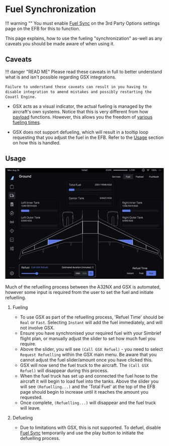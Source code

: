 # Fuel Synchronization

!!! warning ""
    You must enable [Fuel Sync](../flypados3/settings.md#3rd-party-options) on the 3rd Party Options settings page on the EFB for this to function.

This page explains, how to use the fueling "synchronization" as-well as any caveats you should be made aware of when using it.

## Caveats
!!! danger "READ ME"
    Please read these caveats in full to better understand what is and isn't possible regarding GSX integrations.

    Failure to understand these caveats can result in you having to disable integration to amend mistakes and possibly restarting the Couatl Engine.

- GSX acts as a visual indicator, the actual fueling is managed by the aircraft's own systems. Notice that this is very different from how [payload](payload.md) functions. However, this allows you the freedom of [various fueling times](#realism-settings-for-fuel-time).

- GSX does not support defueling, which will result in a tooltip loop requesting that you adjust the fuel in the EFB. Refer to the [Usage](#usage) section on how this is handled.

## Usage
![Fuel Start](../../assets/gsxintegration/gsx-fuel-start.png)

Much of the refuelling process between the A32NX and GSX is automated, however some input is required from the user to set the fuel and initiate refuelling.

1. Fueling
      - To use GSX as part of the refuelling process, 'Refuel Time' should be `Real` or `Fast`. Selecting `Instant` will add the fuel immediately, and will not involve GSX.
      - Ensure you have synchronised your required fuel with your Simbrief flight plan, or manually adjust the slider to set how much fuel you require.
      - Above the slider, you will see `(Call GSX Refuel)` - you need to select `Request Refuelling` within the GSX main menu. Be aware that you cannot adjust the fuel slider/amount once you have clicked this.
      - GSX will now send the fuel truck to the aircraft. The `(Call GSX Refuel)` will disappear during this process.
      - When the fuel truck has set up and connected the fuel hose to the aircraft it will begin to load fuel into the tanks. Above the slider you will see `(Refuelling...)` and the 'Total Fuel' at the top of the EFB page should begin to increase until it reaches the amount you requested.
      - Once complete, `(Refuelling...)` will disappear and the fuel truck will leave.

2. Defueling
     - Due to limitations with GSX, this is not supported. To defuel, disable [Fuel Sync](../flypados3/settings.md#3rd-party-options) temporarily and use the play button to initiate the defuelling process.